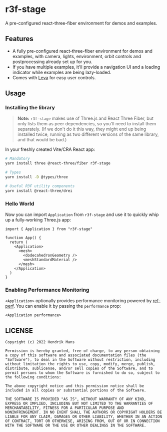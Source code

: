 # r3f-stage

A pre-configured react-three-fiber environment for demos and examples.

## Features

- A fully pre-configured react-three-fiber environment for demos and examples, with camera, lights, environment, orbit controls and postprocessing already set up for you.
- If you have multiple examples, it'll provide a navigation UI and a loading indicator while examples are being lazy-loaded.
- Comes with [Leva](https://github.com/pmndrs/leva) for easy user controls.

## Usage

### Installing the library

> **Note:** `r3f-stage` makes use of Three.js and React Three Fiber, but only lists them as peer dependencies, so you'll need to install them separately. (If we don't do it this way, they might end up being installed twice, running as two different versions of the same library, and that would be bad.)

In your freshly created Vite/CRA React app:

```sh
# Mandatory
yarn install three @react-three/fiber r3f-stage

# Types
yarn install -D @types/three

# Useful R3F utility components
yarn install @react-three/drei
```

### Hello World

Now you can import `Application` from `r3f-stage` and use it to quickly whip up a fully-working Three.js app:

```tsx
import { Application } from "r3f-stage"

function App() {
  return (
    <Application>
      <mesh>
        <dodecahedronGeometry />
        <meshStandardMaterial />
      </mesh>
    </Application>
  )
}
```

### Enabling Performance Monitoring

`<Application>` optionally provides performance monitoring powered by [ref-perf](https://github.com/utsuboco/r3f-perf). You can enable it by passing the `performance` prop:

```tsx
<Application performance>
```

## LICENSE

```
Copyright (c) 2022 Hendrik Mans

Permission is hereby granted, free of charge, to any person obtaining
a copy of this software and associated documentation files (the
"Software"), to deal in the Software without restriction, including
without limitation the rights to use, copy, modify, merge, publish,
distribute, sublicense, and/or sell copies of the Software, and to
permit persons to whom the Software is furnished to do so, subject to
the following conditions:

The above copyright notice and this permission notice shall be
included in all copies or substantial portions of the Software.

THE SOFTWARE IS PROVIDED "AS IS", WITHOUT WARRANTY OF ANY KIND,
EXPRESS OR IMPLIED, INCLUDING BUT NOT LIMITED TO THE WARRANTIES OF
MERCHANTABILITY, FITNESS FOR A PARTICULAR PURPOSE AND
NONINFRINGEMENT. IN NO EVENT SHALL THE AUTHORS OR COPYRIGHT HOLDERS BE
LIABLE FOR ANY CLAIM, DAMAGES OR OTHER LIABILITY, WHETHER IN AN ACTION
OF CONTRACT, TORT OR OTHERWISE, ARISING FROM, OUT OF OR IN CONNECTION
WITH THE SOFTWARE OR THE USE OR OTHER DEALINGS IN THE SOFTWARE.
```
